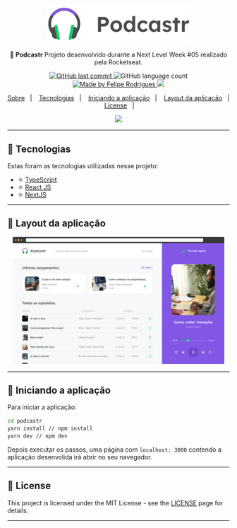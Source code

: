 <h4 align="center">

![Logo](.github/logo.svg)

</h4>
<div aling="center">
<p align="center"> 🚀 <strong>Podcastr</strong> Projeto desenvolvido durante a Next Level Week #05 realizado pela Rocketseat.
 </p>
</div>
<p align="center">

  <a href="https://github.com/felipersdf/podcastr/commits/master">
    <img alt="GitHub last commit" src="https://img.shields.io/github/last-commit/felipersdf/podcastr?color=%2304D361">
  </a>

  <img alt="GitHub language count" src="https://img.shields.io/github/languages/count/felipersdf/podcastr?color=%2304D361">

  <a href="https://github.com/felipersdf">
    <img alt="Made by Felipe Rodrigues" src="https://img.shields.io/badge/made%20by-Felipe Rodrigues-%2304D361">
  </a>

  <a aria-label="Completed" href="https://rocketseat.com.br/">
    <img src="https://img.shields.io/badge/Next Level Week-On Going-%2304D361?logo=data:image/png;base64,iVBORw0KGgoAAAANSUhEUgAAABAAAAAQCAMAAAAoLQ9TAAAALVBMVEVHcExxWsF0XMJzXMJxWcFsUsD///9jRrzY0u6Xh9Gsn9n39fyMecy0qd2bjNJWBT0WAAAABHRSTlMA2Do606wF2QAAAGlJREFUGJVdj1cWwCAIBLEsRU3uf9xobDH8+GZwUYi8i6ucJwrxKE+7D0G9Q4vlYqtmCSjndr4CgCgzlyFgfKfKCVO0LrPKjmiqMxGXkJwNnXskqWG+1oSM+BSwD8f29YLNjvx/OQrn+g99oQSoNmt3PgAAAABJRU5ErkJggg==">
  </a>
</p>
<div align="center">
  <p align="center">
    <a href="#sobre">Sobre</a>&nbsp;&nbsp;&nbsp;|&nbsp;&nbsp;&nbsp;
    <a href="#tecnologias">Tecnologias</a>&nbsp;&nbsp;&nbsp;|&nbsp;&nbsp;&nbsp;
    <a href="#iniciando-a-aplicação">Iniciando a aplicação</a>&nbsp;&nbsp;&nbsp;|&nbsp;&nbsp;&nbsp;
    <a href="#layout-da-aplicação">Layout da aplicação</a>&nbsp;&nbsp;&nbsp;|&nbsp;&nbsp;&nbsp;
    <a href="#license">License</a>&nbsp;&nbsp;&nbsp;|&nbsp;&nbsp;&nbsp;
  </p>
    <img src=".github/podcastr.svg" width="360px" />
</div>
<hr />

<!-- ## :bookmark: Sobre -->

## <!-- <strong>Podcastr</strong> é um projeto  -->

## 🚀 Tecnologias

Estas foram as tecnologias utilizadas nesse projeto:

- ⚛️ [TypeScript](https://www.typescriptlang.org/)
- ⚛️ [React JS](https://reactjs.org/)
- ⚛️ [NextJS](https://nextjs.org/)

---

## 🎨 Layout da aplicação

<div align="center">
  <img src=".github/app-preview.png" width="480px" />
</div>

---

## 🧭 Iniciando a aplicação

Para iniciar a aplicação:

```bash
cd podcastr
yarn install // npm install
yarn dev // npm dev
```

Depois executar os passos, uma página com `localhost: 3000` contendo a aplicação desenvolida irá abrir no seu navegador.

---

## :memo: License

This project is licensed under the MIT License - see the [LICENSE](https://opensource.org/licenses/MIT) page for details.

---
